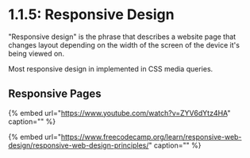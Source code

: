# 1.1.5: Responsive Design

"Responsive design" is the phrase that describes a website page that changes layout depending on the width of the screen of the device it's being viewed on.

Most responsive design in implemented in CSS media queries.

## Responsive Pages

{% embed url="https://www.youtube.com/watch?v=ZYV6dYtz4HA" caption="" %}

{% embed url="https://www.freecodecamp.org/learn/responsive-web-design/responsive-web-design-principles/" caption="" %}

